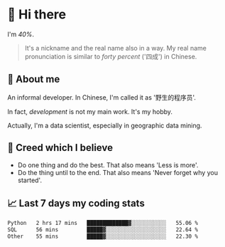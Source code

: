 # 👋 Hi there

I'm *40%*.

> It's a nickname and the real name also in a way.
> My real name pronunciation is similar to *forty percent* ('四成') in Chinese.

## :speech_balloon: About me

An informal developer. In Chinese, I'm called it as '野生的程序员'.

In fact, _development_ is not my main work. It's my hobby.

Actually, I'm a data scientist, especially in geographic data mining.

## :see_no_evil: Creed which I believe

- Do one thing and do the best. That also means 'Less is more'.
- Do the thing until to the end. That also means 'Never forget why you started'.

## :chart_with_upwards_trend: Last 7 days my coding stats

<!--START_SECTION:waka-->

```txt
Python   2 hrs 17 mins   █████████████▓░░░░░░░░░░░   55.06 %
SQL      56 mins         █████▓░░░░░░░░░░░░░░░░░░░   22.64 %
Other    55 mins         █████▓░░░░░░░░░░░░░░░░░░░   22.30 %
```

<!--END_SECTION:waka-->
